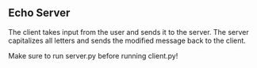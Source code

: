 ## Echo Server

The client takes input from the user and sends it to the server.
The server capitalizes all letters and sends the modified message back to the client.

Make sure to run server.py before running client.py!
